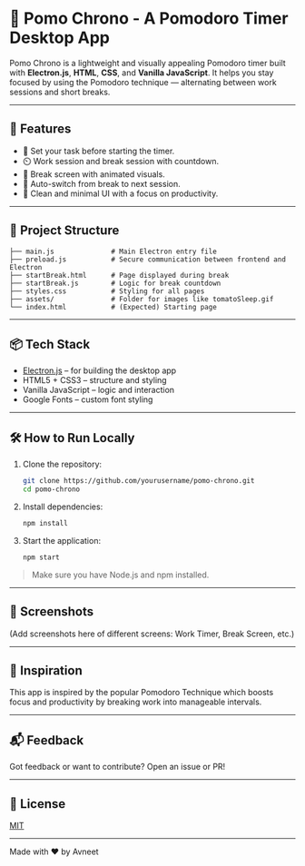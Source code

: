 
# 🍅 Pomo Chrono - A Pomodoro Timer Desktop App

Pomo Chrono is a lightweight and visually appealing Pomodoro timer built with **Electron.js**, **HTML**, **CSS**, and **Vanilla JavaScript**. It helps you stay focused by using the Pomodoro technique — alternating between work sessions and short breaks.

---

## 🚀 Features

- 🧠 Set your task before starting the timer.
- ⏲️ Work session and break session with countdown.
- 🌙 Break screen with animated visuals.
- 🔁 Auto-switch from break to next session.
- 🎨 Clean and minimal UI with a focus on productivity.

---

## 📂 Project Structure

```
├── main.js              # Main Electron entry file
├── preload.js           # Secure communication between frontend and Electron
├── startBreak.html      # Page displayed during break
├── startBreak.js        # Logic for break countdown
├── styles.css           # Styling for all pages
├── assets/              # Folder for images like tomatoSleep.gif
└── index.html           # (Expected) Starting page
```

---

## 📦 Tech Stack

- [Electron.js](https://www.electronjs.org/) – for building the desktop app
- HTML5 + CSS3 – structure and styling
- Vanilla JavaScript – logic and interaction
- Google Fonts – custom font styling

---

## 🛠️ How to Run Locally

1. Clone the repository:
   ```bash
   git clone https://github.com/yourusername/pomo-chrono.git
   cd pomo-chrono
   ```

2. Install dependencies:
   ```bash
   npm install
   ```

3. Start the application:
   ```bash
   npm start
   ```

> Make sure you have Node.js and npm installed.

---

## 📸 Screenshots

(Add screenshots here of different screens: Work Timer, Break Screen, etc.)

---

## 🧠 Inspiration

This app is inspired by the popular Pomodoro Technique which boosts focus and productivity by breaking work into manageable intervals.

---

## 📬 Feedback

Got feedback or want to contribute? Open an issue or PR!

---

## 📜 License

[MIT](LICENSE)

---

Made with ❤️ by Avneet
